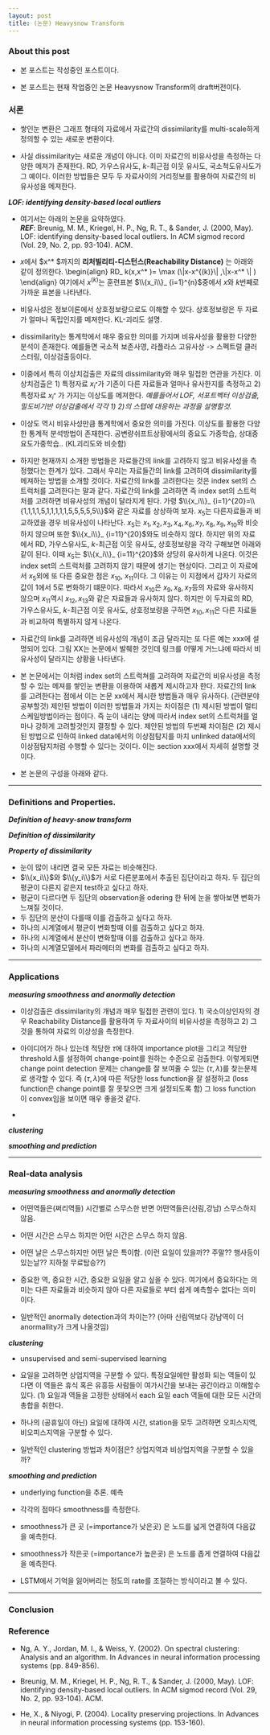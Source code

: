 ```yaml
---
layout: post
title: (논문) Heavysnow Transform
---
```

### About this post
- 본 포스트는 작성중인 포스트이다. 

- 본 포스트는 현재 작업중인 논문 Heavysnow Transform의 draft버전이다. 

### 서론 
- 쌓인눈 변환은 그래프 형태의 자료에서 자료간의 dissimilarity를 multi-scale하게 정의할 수 있는 새로운 변환이다.

- 사실 dissimilarity는 새로운 개념이 아니다. 이미 자료간의 비유사성을 측정하는 다양한 메져가 존재한다. RD, 가우스유사도, $k$-최근접 이웃 유사도, 국소척도유사도가 그 예이다. 이러한 방법들은 모두 두 자료사이의 거리정보를 활용하여 자료간의 비유사성을 메져한다. 

***LOF: identifying density-based local outliers***
- 여기서는 아래의 논문을 요약하였다. <br/>
***REF***: Breunig, M. M., Kriegel, H. P., Ng, R. T., & Sander, J. (2000, May). LOF: identifying density-based local outliers. In ACM sigmod record (Vol. 29, No. 2, pp. 93-104). ACM.

- $x$에서 $x^* $까지의 **리처빌리티-디스턴스(Reachability Distance)** 는 아래와 같이 정의한다. 
\begin{align}
RD_ k(x,x^* )= \max (\\|x-x^{(k)}\\| ,\\|x-x^* \\| ) 
\end{align}
여기에서 $x^{(k)}$는 훈련표본 $\\{x_i\\}_ {i=1}^{n}$중에서 $x$와 $k$번째로 가까운 표본을 나타낸다. 


- 비유사성은 정보이론에서 상호정보량으로도 이해할 수 있다. 상호정보량은 두 자료가 얼마나 독립인지를 메져한다. KL-괴리도 설명.  

- dissimilarity는 통계학에서 매우 중요한 의미를 가지며 비유사성을 활용한 다양한 분석이 존재한다. 예를들면 국소적 보존사영, 라플라스 고유사상 -> 스펙트럴 클러스터링, 이상검출등이다. 

- 이중에서 특히 이상치검출은 자료의 dissimilarity와 매우 밀접한 연관을 가진다. 이상치검출은 1) 특정자료 $x_{i^* }$가 기존이 다른 자료들과 얼마나 유사한지를 측정하고 2) 특정자료 $x_{i^* }$ 가 가지는 이상도를 메져한다. *예를들어서 LOF, 서포트벡터 이상검출, 밀도비기반 이상검출에서 각각 1) 2)의 스텝에 대응하는 과정을 설명할것.* 

- 이상도 역시 비유사성만큼 통계학에서 중요한 의미를 가진다. 이상도를 활용한 다양한 통계적 분석방법이 존재한다. 공변량쉬프트상황에서의 중요도 가중학습, 상대중요도가중학습.. (KL괴리도와 비슷함) 

- 하지만 현재까지 소개한 방법들은 자료들간의 link를 고려하지 않고 비유사성을 측정했다는 한계가 있다. 그래서 우리는 자료들간의 link를 고려하여 dissimilarity를 메져하는 방법을 소개할 것이다. 자료간의 link를 고려한다는 것은 index set의 스트럭처를 고려한다는 말과 같다. 자료간의 link를 고려하면 즉 index set의 스트럭처를 고려하면 비유사성의 개념이 달라지게 된다. 가령 $\\{x_i\\}_ {i=1}^{20}=\\{1,1,1,1,5,1,1,1,1,1,5,5,5,5,5\\}$와 같은 자료를 상상하여 보자. $x_5$는 다른자료들과 비교하였을 경우 비유사성이 나타난다. $x_5$는 $x_1,x_2,x_3,x_4,x_6,x_7,x_8,x_9,x_{10}$와 비슷하지 않으며 또한 $\\{x_i\\}_ {i=11}^{20}$와도 비슷하지 않다. 하지만 위의 자료에서 RD, 가우스유사도, $k$-최근접 이웃 유사도, 상호정보량을 각각 구해보면 아래와 같이 된다. 이때 $x_5$는 $\\{x_i\\}_ {i=11}^{20}$와 상당히 유사하게 나온다. 이것은 index set의 스트럭처를 고려하지 않기 때문에 생기는 현상이다. 그리고 이 자료에서 $x_5$외에 또 다른 중요한 점은 $x_{10}$, $x_{11}$이다. 그 이유는 이 지점에서 갑자기 자료의 값이 1에서 5로 변화하기 떄문이다. 따라서 $x_{10}$은 $x_9,x_8,x_7$등의 자료와 유사하지 않으며 $x_{11}$역시 $x_{12},x_{13}$와 같은 자료들과 유사하지 않다. 하지만 이 두자료의 RD, 가우스유사도, $k$-최근접 이웃 유사도, 상호정보량을 구하면 $x_{10},x_{11}$은 다른 자료들과 비교하여 특별하지 않게 나온다. 

- 자료간의 link를 고려하면 비유사성의 개념이 조금 달라지는 또 다른 예는 xxx에 설명되어 있다. 그림 XX는 논문에서 발췌한 것인데 링크를 어떻게 거느냐에 따라서 비유사성이 달라지는 상황을 나타낸다. 

- 본 논문에서는 이처럼 index set의 스트럭쳐를 고려하여 자료간의 비유사성을 측정할 수 있는 메져를 쌓인눈 변환을 이용하여 새롭게 제시하고자 한다. 자료간의 link를 고려한다는 점에서 이는 논문 xx에서 제시한 방법들과 매우 유사하다. (관련분야 공부할것) 제안된 방법이 이러한 방법들과 가지는 차이점은 (1) 제시된 방법이 멀티스케일방법이라는 점이다. 즉 눈이 내리는 양에 따라서 index set의 스트럭처를 얼마나 강하게 고려할것인지 결정할 수 있다. 제안된 방법의 두번째 차이점은 (2) 제시된 방법으로 인하여 linked data에서의 이상점탐지를 마치 unlinked data에서의 이상점탐지처럼 수행할 수 있다는 것이다. 이는 section xxx에서 자세히 설명할 것이다. 

- 본 논문의 구성을 아래와 같다. 

--- 
### Definitions and Properties. 
***Definition of heavy-snow transform***  

***Definition of dissimilarity***  

***Property of dissimilarity*** 
- 눈이 많이 내리면 결국 모든 자료는 비슷해진다. 
- $\\{x_i\\}$와 $\\{y_i\\}$가 서로 다른분포에서 추출된 집단이라고 하자. 두 집단의 평균이 다른지 같은지 test하고 싶다고 하자. 
- 평균이 다르다면 두 집단의 observation을 odering 한 뒤에 눈을 쌓아보면 변화가 느껴질 것이다. 
- 두 집단의 분산이 다를때 이를 검출하고 싶다고 하자. 
- 하나의 시계열에서 평균이 변화할때 이를 검출하고 싶다고 하자. 
- 하나의 시계열에서 분산이 변화할때 이를 검출하고 싶다고 하자. 
- 하나의 시계열모델에서 파라메터의 변화를 검출하고 싶다고 하자. 


---

### Applications 

***measuring smoothness and anormally detection***
- 이상검출은 dissimilarity의 개념과 매우 밀접한 관련이 있다. 1) 국소이상인자의 경우 Reachability Distance를 활용하여 두 자료사이의 비유사성을 측정하고 2) 그것을 통하여 자료의 이상성을 측정한다. 
- 아이디어가 하나 있는데 적당한 $\tau$에 대하여 importance plot을 그리고 적당한 threshold $\lambda$를 설정하여 change-point를 원하는 수준으로 검출한다. 이렇게되면 change point detection 문제는 change를 잘 보여줄 수 있는 $(\tau, \lambda)$를 찾는문제로 생각할 수 있다. 즉 $(\tau,\lambda)$에 따른 적당한 loss function을 잘 설정하고 (loss function은 change point를 잘 못찾으면 크게 설정되도록 함) 그 loss function이 convex임을 보이면 매우 좋을것 같다. 

- 

***clustering***

***smoothing and prediction***

---

### Real-data analysis 

***measuring smoothness and anormally detection***

- 어떤역들은(쩌리역들) 시간별로 스무스한 반면 어떤역들은(신림,강남) 스무스하지 않음.

- 어떤 시간은 스무스 하지만 어떤 시간은 스무스 하지 않음. 

- 어떤 날은 스무스하지만 어떤 날은 특이함. (이런 요일이 있을까?? 주말?? 행사등이 있는날?? 지하철 무료탑승??) 

- 중요한 역, 중요한 시간, 중요한 요일을 알고 싶을 수 있다. 여기에서 중요하다는 의미는 다른 자료들과 비슷하지 않아 다른 자료들로 부터 쉽게 예측할수 없다는 의미이다.  

- 일반적인 anormally detection과의 차이는?? (아마 신림역보다 강남역이 더 anormallity가 크게 나올것임) 

***clustering***
- unsupervised and semi-supervised learning

- 요일을 고려하면 상업지역을 구분할 수 있다. 특정요일에만 활성화 되는 역들이 있다면 이 역들은 휴식 혹은 유흥등 사람들이 여가시간을 보내는 공간이라고 이해할수 있다. (1) 요일과 역들을 고정한 상태에서 each 요일 each 역들에 대한 모든 시간의 총합을 취한다. 

- 하나의 (공휴일이 아닌) 요일에 대하여 시간, station을 모두 고려하면 오피스지역, 비오피스지역을 구분할 수 있다. 



- 일반적인 clustering 방법과 차이점은? 상업지역과 비상업지역을 구분할 수 있을까?  


***smoothing and prediction***
- underlying function을 추론. 예측 

- 각각의 점마다 smoothness를 측정한다. 

- smoothness가 큰 곳 (=importance가 낮은곳) 은 노드를 넓게 연결하여 다음값을 예측한다. 

- smoothness가 작은곳 (=importance가 높은곳) 은 노드를 좁게 연결하여 다음값을 예측한다. 

- LSTM에서 기억을 잃어버리는 정도의 rate를 조절하는 방식이라고 볼 수 있다. 

---
### Conclusion


### Reference
- Ng, A. Y., Jordan, M. I., \& Weiss, Y. (2002). On spectral clustering: Analysis and an algorithm. In Advances in neural information processing systems (pp. 849-856).

- Breunig, M. M., Kriegel, H. P., Ng, R. T., \& Sander, J. (2000, May). LOF: identifying density-based local outliers. In ACM sigmod record (Vol. 29, No. 2, pp. 93-104). ACM.

- He, X., \& Niyogi, P. (2004). Locality preserving projections. In Advances in neural information processing systems (pp. 153-160).

